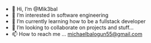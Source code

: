 - 👋 Hi, I’m @Mik3bal
- 👀 I’m interested in software engineering
- 🌱 I’m currently learning how to be a fullstack developer
- 💞️ I’m looking to collaborate on projects and stuff...
- 📫 How to reach me ... michaelbalogun55@gmail.com

<!---
Mik3bal/Mik3bal is a ✨ special ✨ repository because its `README.md` (this file) appears on your GitHub profile.
You can click the Preview link to take a look at your changes.
--->

